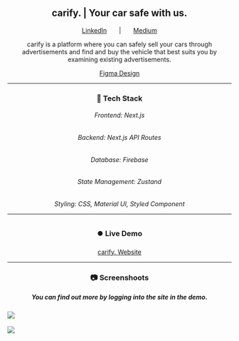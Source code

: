 <h2 align="center">carify. | Your car safe with us.</h1>
<p align="center">
<a href="https://www.linkedin.com/in/eraayatees/">LinkedIn</a>
<span>&nbsp&nbsp&nbsp&nbsp&nbsp&nbsp|&nbsp&nbsp&nbsp&nbsp&nbsp&nbsp</span>
<a href="https://medium.com/@erayatesdev">Medium</a>
</p>
<p align="center">carify is a platform where you can safely sell your cars through advertisements and find and buy the vehicle that best suits you by examining existing advertisements.</p>
<p align="center">
  <a href="https://www.figma.com/file/CKpbJJH3d8bSn5dy4XCmUA/Transport-and-Logistics-Webflow-Website-Template-(Community)">Figma Design</a>
</p>
<hr>
<h3 align="center">🔧 Tech Stack</h3>
<h6 align="center">Frontend: Next.js</p>
<h6 align="center">Backend: Next.js API Routes</p>
<h6 align="center">Database: Firebase</p>
<h6 align="center">State Management: Zustand</p>
<h6 align="center">Styling: CSS, Material UI, Styled Component</p>
<hr>

<h3 align="center">⏺️ Live Demo</h3>
<p align="center"><a target="_blank" href="https://car-sale-ecommerce.vercel.app">carify. Website</a></p>
<hr>
<h3 align="center">📷 Screenshoots</p>
<h5 align="center">You can find out more by logging into the site in the demo.</h5>
<img src="https://img001.prntscr.com/file/img001/xod7yexRR_-iQhSWZ2hRdg.png" align="center" />
<br></br>
<img src="https://img001.prntscr.com/file/img001/iFA6AzLQQKCyFKUrK34YCw.png" align="center" />
